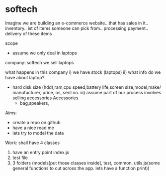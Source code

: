 # softech
Imagine we are building an e-commerce website.. that has sales in it.. inventory.. ist of items someone can pick from.. processing payment.. delivery of these items

scope
- assume we only deal in laptops

company: softech 
we sell laptops

what happens in this company
i) we have stock (laptops)
ii) what info do we have about laptop?
   - hard disk size (hdd),ram,cpu speed,battery life,screen size,model,make/ manufucturer, price, os, seril no.
iii) assume part of our process involves selling accessories
   Accessories
    	- bag,speakers,

Aims:
- create a repo on github 
- have a nice read me
- lets try to model the data 

Work:
shall have 4 classes
1) have an entry point index.js
2) test file
3) 3 folders (models[put those classes inside], test, common, utils.js(some general functions to cut across the app. lets have a function print))








